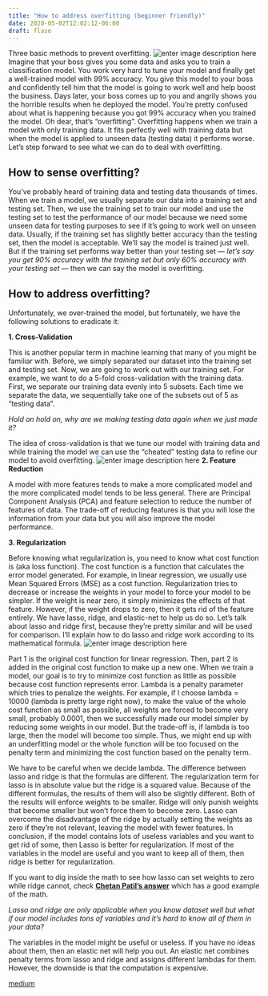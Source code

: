 ```yaml
---
title: "How to address overfitting (beginner friendly)"
date: 2020-05-02T12:02:12-06:00
draft: flase
---
```


Three basic methods to prevent overfitting.
![enter image description here](https://miro.medium.com/max/2400/1*CwvUpSv4UNPMVY0JFkZBnw.jpeg)
Imagine that your boss gives you some data and asks you to train a classification model. You work very hard to tune your model and finally get a well-trained model with 99% accuracy. You give this model to your boss and confidently tell him that the model is going to work well and help boost the business. Days later, your boss comes up to you and angrily shows you the horrible results when he deployed the model. You’re pretty confused about what is happening because you got 99% accuracy when you trained the model. Oh dear, that’s “overfitting”. Overfitting happens when we train a model with only training data. It fits perfectly well with training data but when the model is applied to unseen data (testing data) it performs worse. Let’s step forward to see what we can do to deal with overfitting.

## How to sense overfitting?

You’ve probably heard of training data and testing data thousands of times. When we train a model, we usually separate our data into a training set and testing set. Then, we use the training set to train our model and use the testing set to test the performance of our model because we need some unseen data for testing purposes to see if it’s going to work well on unseen data. Usually, if the training set has slightly better accuracy than the testing set, then the model is acceptable. We’ll say the model is trained just well. But if the training set performs way better than your testing set — _let’s say you get 90% accuracy with the training set but only 60% accuracy with your testing set_ — then we can say the model is overfitting.

## How to address overfitting?

Unfortunately, we over-trained the model, but fortunately, we have the following solutions to eradicate it:

**1. Cross-Validation**

This is another popular term in machine learning that many of you might be familiar with. Before, we simply separated our dataset into the training set and testing set. Now, we are going to work out with our training set. For example, we want to do a 5-fold cross-validation with the training data. First, we separate our training data evenly into 5 subsets. Each time we separate the data, we sequentially take one of the subsets out of 5 as “testing data”.

_Hold on hold on, why are we making testing data again when we just made it?_

The idea of cross-validation is that we tune our model with training data and while training the model we can use the “cheated” testing data to refine our model to avoid overfitting.
![enter image description here](https://miro.medium.com/max/600/1*MuL2UZpLVmK6mLTOyPnSJw.png)
**2. Feature Reduction**

A model with more features tends to make a more complicated model and the more complicated model tends to be less general. There are Principal Component Analysis (PCA) and feature selection to reduce the number of features of data. The trade-off of reducing features is that you will lose the information from your data but you will also improve the model performance.

**3. Regularization**

Before knowing what regularization is, you need to know what cost function is (aka loss function). The cost function is a function that calculates the error model generated. For example, in linear regression, we usually use Mean Squared Errors (MSE) as a cost function. Regularization tries to decrease or increase the weights in your model to force your model to be simpler. If the weight is near zero, it simply minimizes the effects of that feature. However, if the weight drops to zero, then it gets rid of the feature entirely. We have lasso, ridge, and elastic-net to help us do so. Let’s talk about lasso and ridge first, because they’re pretty similar and will be used for comparison. I’ll explain how to do lasso and ridge work according to its mathematical formula.
![enter image description here](https://miro.medium.com/max/700/1*_nBvk3seCAm7f_dbhPId9w.png)

Part 1 is the original cost function for linear regression. Then, part 2 is added in the original cost function to make up a new one. When we train a model, our goal is to try to minimize cost function as little as possible because cost function represents error. Lambda is a penalty parameter which tries to penalize the weights. For example, if I choose lambda = 10000 (lambda is pretty large right now), to make the value of the whole cost function as small as possible, all weights are forced to become very small, probably 0.0001, then we successfully made our model simpler by reducing some weights in our model. But the trade-off is, if lambda is too large, then the model will become too simple. Thus, we might end up with an underfitting model or the whole function will be too focused on the penalty term and minimizing the cost function based on the penalty term.

We have to be careful when we decide lambda. The difference between lasso and ridge is that the formulas are different. The regularization term for lasso is in absolute value but the ridge is a squared value. Because of the different formulas, the results of them will also be slightly different. Both of the results will enforce weights to be smaller. Ridge will only punish weights that become smaller but won’t force them to become zero. Lasso can overcome the disadvantage of the ridge by actually setting the weights as zero if they’re not relevant, leaving the model with fewer features. In conclusion, if the model contains lots of useless variables and you want to get rid of some, then Lasso is better for regularization. If most of the variables in the model are useful and you want to keep all of them, then ridge is better for regularization.

If you want to dig inside the math to see how lasso can set weights to zero while ridge cannot, check [**Chetan Patil’s answer**](https://stats.stackexchange.com/questions/176599/why-will-ridge-regression-not-shrink-some-co%20efficients-to-zero-like-lasso) which has a good example of the math.

_Lasso and ridge are only applicable when you know dataset well but what if our model includes tons of variables and it’s hard to know all of them in your data?_

The variables in the model might be useful or useless. If you have no ideas about them, then an elastic net will help you out. An elastic net combines penalty terms from lasso and ridge and assigns different lambdas for them. However, the downside is that the computation is expensive.

[medium](https://towardsdatascience.com/how-to-address-overfitting-beginner-friendly-f26d7e7dd05)

